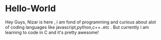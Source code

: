 # Hello-World
Hey Guys,
Nizar is here , i am fond of programming and curious about alot of coding languages like javascript,python,c++..etc .
But currently i am learning to code in C and it's pretty awesome!
